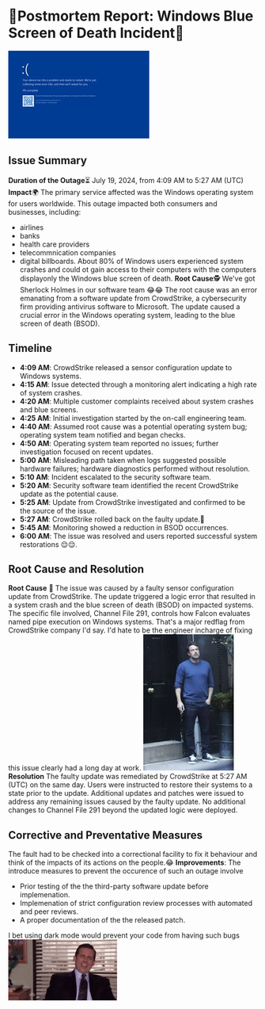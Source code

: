 # 🚨Postmortem Report: Windows Blue Screen of Death Incident🚨
![BSOD](images/BSOD.jpeg)

## Issue Summary
**Duration of the Outage**⏳
July 19, 2024, from 4:09 AM to 5:27 AM (UTC)
**Impact**🌍 
 The primary service affected was the Windows operating system for users worldwide. This outage impacted both consumers and businesses, including:
- airlines 
- banks 
- health care providers 
- telecommnication companies
- digital billboards. 
About 80% of Windows users experienced system crashes and could ot gain access to their computers with the computers displayonly the Windows blue screen of death.
**Root Cause**🕵️ 
We've got Sherlock Holmes in our software team 😂😂
The root cause was an error emanating from a software update from CrowdStrike, a cybersecurity firm providing antivirus software to Microsoft. The update caused a crucial error in the Windows operating system, leading to the blue screen of death (BSOD).

## Timeline 
- **4:09 AM**: CrowdStrike released a sensor configuration update to Windows systems.
- **4:15 AM**: Issue detected through a monitoring alert indicating a high rate of system crashes.
- **4:20 AM**: Multiple customer complaints received about system crashes and blue screens.
- **4:25 AM**: Initial investigation started by the on-call engineering team.
- **4:40 AM**: Assumed root cause was a potential operating system bug; operating system team notified and began checks.
- **4:50 AM**: Operating system team reported no issues; further investigation focused on recent updates.
- **5:00 AM**: Misleading path taken when logs suggested possible hardware failures; hardware diagnostics performed without resolution.
- **5:10 AM**: Incident escalated to the security software team.
- **5:20 AM**: Security software team identified the recent CrowdStrike update as the potential cause.
- **5:25 AM**: Update from CrowdStrike investigated and confirmed to be the source of the issue.
- **5:27 AM**: CrowdStrike rolled back on the faulty update.🎉
- **5:45 AM**: Monitoring showed a reduction in BSOD occurrences.
- **6:00 AM**: The issue was resolved and users reported successful system restorations 😌😌.

## Root Cause and Resolution
**Root Cause**
🚩 The issue was caused by a faulty sensor configuration update from CrowdStrike. The update triggered a logic error that resulted in a system crash and the blue screen of death (BSOD) on impacted systems. The specific file involved, Channel File 291, controls how Falcon evaluates named pipe execution on Windows systems. That's a major redflag from CrowdStrike company I'd say. I'd hate to be the engineer incharge of fixing this issue clearly had a long day at work.
![A stressed Ben Affleck](images/download.jpeg)
**Resolution**
The faulty update was remediated by CrowdStrike at 5:27 AM (UTC) on the same day. Users were instructed to restore their systems to a state prior to the update. Additional updates and patches were issued to address any remaining issues caused by the faulty update. No additional changes to Channel File 291 beyond the updated logic were deployed.

## Corrective and Preventative Measures
The fault had to be checked into a correctional facility to fix it behaviour and think of the impacts of its actions on the people.😂
**Improvements**:
The introduce measures to prevent the occurence of such an outage involve
- Prior testing of the the third-party software update before implemenation.
- Implemenation of strict configuration review processes with automated and peer reviews.
- A proper documentation of the the released patch.

I bet using dark mode would prevent your code from having such bugs
![the office](images/steve-carrell-the-office.gif)

